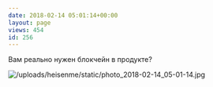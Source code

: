 ```yaml
---
date: 2018-02-14 05:01:14+00:00
layout: page
views: 454
id: 256
---
```


Вам реально нужен блокчейн в продукте?



![/uploads/heisenme/static/photo_2018-02-14_05-01-14.jpg](/uploads/heisenme/static/photo_2018-02-14_05-01-14.jpg)
